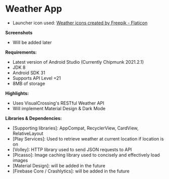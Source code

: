 # Weather App

- Launcher icon used: <a href="https://www.flaticon.com/free-icons/weather" title="weather icons">Weather icons created by Freepik - Flaticon</a>

**Screenshots**
- Will be added later

**Requirements:**
- Latest version of Android Studio (Currently Chipmunk 2021.2.1)
- JDK 8
- Android SDK 31
- Supports API Level +21
- 8MB of storage

**Highlights:**

- Uses VisualCrossing's RESTful Weather API
- Will implement Material Design & Dark Mode

**Libraries & Dependencies:**

- [Supporting libraries]: AppCompat, RecyclerView, CardView, RelativeLayout
- [Play Services]: Used to retrieve weather at current location if location is on
- [Volley]: HTTP library used to send JSON requests to API
- [Picasso]: Image caching library used to concisely and effectively load images
- [Material Design]: will be added in the future
- [Firebase Core / Crashlytics]: will be added in the future
